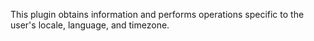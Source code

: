 This plugin obtains information and performs operations specific to the user's locale, language, and timezone.
